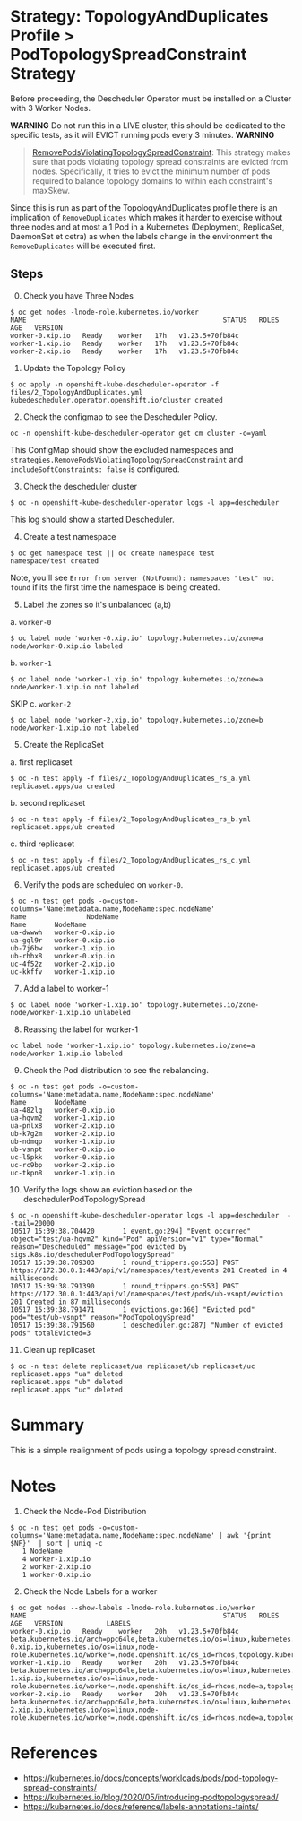 # Strategy: TopologyAndDuplicates Profile > PodTopologySpreadConstraint Strategy

Before proceeding, the Descheduler Operator must be installed on a Cluster with 3 Worker Nodes.

**WARNING**
Do not run this in a LIVE cluster, this should be dedicated to the specific tests, as it will EVICT running pods every 3 minutes.
**WARNING**

> [RemovePodsViolatingTopologySpreadConstraint](https://github.com/kubernetes-sigs/descheduler#removepodsviolatingtopologyspreadconstraint): This strategy makes sure that pods violating topology spread constraints are evicted from nodes. Specifically, it tries to evict the minimum number of pods required to balance topology domains to within each constraint's maxSkew.

Since this is run as part of the TopologyAndDuplicates profile there is an implication of `RemoveDuplicates` which makes it harder to exercise without three nodes and at most a 1 Pod in a Kubernetes (Deployment, ReplicaSet, DaemonSet et cetra) as when the labels change in the environment the `RemoveDuplicates` will be executed first.

## Steps

0. Check you have Three Nodes

```
$ oc get nodes -lnode-role.kubernetes.io/worker
NAME                                                 STATUS   ROLES    AGE   VERSION
worker-0.xip.io   Ready    worker   17h   v1.23.5+70fb84c
worker-1.xip.io   Ready    worker   17h   v1.23.5+70fb84c
worker-2.xip.io   Ready    worker   17h   v1.23.5+70fb84c
```

1. Update the Topology Policy

```
$ oc apply -n openshift-kube-descheduler-operator -f files/2_TopologyAndDuplicates.yml
kubedescheduler.operator.openshift.io/cluster created
```

2. Check the configmap to see the Descheduler Policy. 

```
oc -n openshift-kube-descheduler-operator get cm cluster -o=yaml
```

This ConfigMap should show the excluded namespaces and `strategies.RemovePodsViolatingTopologySpreadConstraint` and `includeSoftConstraints: false` is configured.

3. Check the descheduler cluster 

```
$ oc -n openshift-kube-descheduler-operator logs -l app=descheduler 
```

This log should show a started Descheduler.

4. Create a test namespace

```
$ oc get namespace test || oc create namespace test
namespace/test created
```

Note, you'll see `Error from server (NotFound): namespaces "test" not found` if its the first time the namespace is being created.


5. Label the zones so it's unbalanced (a,b)

a. `worker-0`

```
$ oc label node 'worker-0.xip.io' topology.kubernetes.io/zone=a
node/worker-0.xip.io labeled
```

b. `worker-1`

```
$ oc label node 'worker-1.xip.io' topology.kubernetes.io/zone=a
node/worker-1.xip.io not labeled
```

SKIP c. `worker-2`

```
$ oc label node 'worker-2.xip.io' topology.kubernetes.io/zone=b
node/worker-1.xip.io not labeled
```

5. Create the ReplicaSet

a. first replicaset

```
$ oc -n test apply -f files/2_TopologyAndDuplicates_rs_a.yml
replicaset.apps/ua created
```

b. second replicaset

```
$ oc -n test apply -f files/2_TopologyAndDuplicates_rs_b.yml                                          
replicaset.apps/ub created
```

c. third replicaset

```
$ oc -n test apply -f files/2_TopologyAndDuplicates_rs_c.yml                                          
replicaset.apps/ub created
```

6. Verify the pods are scheduled on `worker-0`.

```
$ oc -n test get pods -o=custom-columns='Name:metadata.name,NodeName:spec.nodeName'
Name               NodeName
Name       NodeName
ua-dwwwh   worker-0.xip.io
ua-gql9r   worker-0.xip.io
ub-7j6bw   worker-1.xip.io
ub-rhhx8   worker-0.xip.io
uc-4f52z   worker-2.xip.io
uc-kkffv   worker-1.xip.io
```

7. Add a label to worker-1

```
$ oc label node 'worker-1.xip.io' topology.kubernetes.io/zone-
node/worker-1.xip.io unlabeled
```


8. Reassing the label for worker-1

```
oc label node 'worker-1.xip.io' topology.kubernetes.io/zone=a 
node/worker-1.xip.io labeled
```

9. Check the Pod distribution to see the rebalancing.

```
$ oc -n test get pods -o=custom-columns='Name:metadata.name,NodeName:spec.nodeName'
Name       NodeName
ua-482lg   worker-0.xip.io
ua-hqvm2   worker-1.xip.io
ua-pnlx8   worker-2.xip.io
ub-k7g2m   worker-2.xip.io
ub-ndmqp   worker-1.xip.io
ub-vsnpt   worker-0.xip.io
uc-l5pkk   worker-0.xip.io
uc-rc9bp   worker-2.xip.io
uc-tkpn8   worker-1.xip.io
```

10. Verify the logs show an eviction based on the deschedulerPodTopologySpread

```
$ oc -n openshift-kube-descheduler-operator logs -l app=descheduler  --tail=20000
I0517 15:39:38.704420       1 event.go:294] "Event occurred" object="test/ua-hqvm2" kind="Pod" apiVersion="v1" type="Normal" reason="Descheduled" message="pod evicted by sigs.k8s.io/deschedulerPodTopologySpread"
I0517 15:39:38.709303       1 round_trippers.go:553] POST https://172.30.0.1:443/api/v1/namespaces/test/events 201 Created in 4 milliseconds
I0517 15:39:38.791390       1 round_trippers.go:553] POST https://172.30.0.1:443/api/v1/namespaces/test/pods/ub-vsnpt/eviction 201 Created in 87 milliseconds
I0517 15:39:38.791471       1 evictions.go:160] "Evicted pod" pod="test/ub-vsnpt" reason="PodTopologySpread"
I0517 15:39:38.791560       1 descheduler.go:287] "Number of evicted pods" totalEvicted=3
```

11. Clean up replicaset

```
$ oc -n test delete replicaset/ua replicaset/ub replicaset/uc                                                   
replicaset.apps "ua" deleted
replicaset.apps "ub" deleted
replicaset.apps "uc" deleted
```

# Summary
This is a simple realignment of pods using a topology spread constraint.


# Notes

1. Check the Node-Pod Distribution

```
$ oc -n test get pods -o=custom-columns='Name:metadata.name,NodeName:spec.nodeName' | awk '{print $NF}'  | sort | uniq -c
   1 NodeName
   4 worker-1.xip.io
   2 worker-2.xip.io
   1 worker-0.xip.io
```

2. Check the Node Labels for a worker

```
$ oc get nodes --show-labels -lnode-role.kubernetes.io/worker
NAME                                                 STATUS   ROLES    AGE   VERSION           LABELS
worker-0.xip.io   Ready    worker   20h   v1.23.5+70fb84c   beta.kubernetes.io/arch=ppc64le,beta.kubernetes.io/os=linux,kubernetes.io/arch=ppc64le,kubernetes.io/hostname=worker-0.xip.io,kubernetes.io/os=linux,node-role.kubernetes.io/worker=,node.openshift.io/os_id=rhcos,topology.kubernetes.io/zone=b
worker-1.xip.io   Ready    worker   20h   v1.23.5+70fb84c   beta.kubernetes.io/arch=ppc64le,beta.kubernetes.io/os=linux,kubernetes.io/arch=ppc64le,kubernetes.io/hostname=worker-1.xip.io,kubernetes.io/os=linux,node-role.kubernetes.io/worker=,node.openshift.io/os_id=rhcos,node=a,topology.kubernetes.io/zone=a
worker-2.xip.io   Ready    worker   20h   v1.23.5+70fb84c   beta.kubernetes.io/arch=ppc64le,beta.kubernetes.io/os=linux,kubernetes.io/arch=ppc64le,kubernetes.io/hostname=worker-2.xip.io,kubernetes.io/os=linux,node-role.kubernetes.io/worker=,node.openshift.io/os_id=rhcos,node=a,topology.kubernetes.io/zone=b
```

# References

- https://kubernetes.io/docs/concepts/workloads/pods/pod-topology-spread-constraints/
- https://kubernetes.io/blog/2020/05/introducing-podtopologyspread/
- https://kubernetes.io/docs/reference/labels-annotations-taints/ 